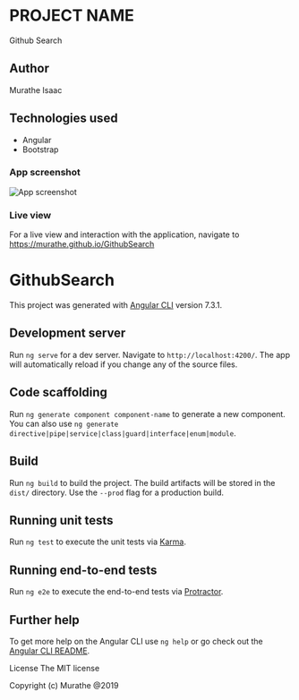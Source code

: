 # PROJECT NAME
Github Search
## Author
Murathe Isaac


## Technologies used
- Angular
- Bootstrap

### App screenshot

![App screenshot](https://i.ibb.co/1qZsrd5/Screenshot-from-2019-12-11-11-56-10.jpg)


### Live view 
For a live view and interaction with the application, navigate to https://murathe.github.io/GithubSearch

# GithubSearch

This project was generated with [Angular CLI](https://github.com/angular/angular-cli) version 7.3.1.

## Development server

Run `ng serve` for a dev server. Navigate to `http://localhost:4200/`. The app will automatically reload if you change any of the source files.

## Code scaffolding

Run `ng generate component component-name` to generate a new component. You can also use `ng generate directive|pipe|service|class|guard|interface|enum|module`.

## Build

Run `ng build` to build the project. The build artifacts will be stored in the `dist/` directory. Use the `--prod` flag for a production build.

## Running unit tests

Run `ng test` to execute the unit tests via [Karma](https://karma-runner.github.io).

## Running end-to-end tests

Run `ng e2e` to execute the end-to-end tests via [Protractor](http://www.protractortest.org/).

## Further help

To get more help on the Angular CLI use `ng help` or go check out the [Angular CLI README](https://github.com/angular/angular-cli/blob/master/README.md).

License The MIT license

Copyright (c) Murathe @2019
